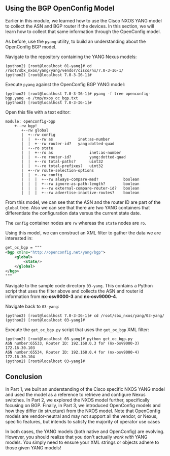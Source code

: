 ## Using the BGP OpenConfig Model

Earlier in this module, we learned how to use the Cisco NXOS YANG model to collect the ASN and BGP router if the devices. In this section, we will learn how to collect that same information through the OpenConfig model. 

As before, use the `pyang` utility, to build an understanding about the OpenConfig BGP model.

Navigate to the repository containing the YANG Nexus models:

``` shell
(python2) [root@localhost 01-yang]# cd /root/sbx_nxos/yang/yang/vendor/cisco/nx/7.0-3-I6-1/
(python2) [root@localhost 7.0-3-I6-1]# 

```

Execute `pyang` against the OpenConfig BGP YANG model:

``` shell
(python2) [root@localhost 7.0-3-I6-1]# pyang -f tree openconfig-bgp.yang -o /tmp/nxos_oc_bgp.txt
(python2) [root@localhost 7.0-3-I6-1]# 

```

Open this file with a text editor:

``` shell
module: openconfig-bgp
    +--rw bgp!
       +--rw global
       |  +--rw config
       |  |  +--rw as           inet:as-number
       |  |  +--rw router-id?   yang:dotted-quad
       |  +--ro state
       |  |  +--ro as                inet:as-number
       |  |  +--ro router-id?        yang:dotted-quad
       |  |  +--ro total-paths?      uint32
       |  |  +--ro total-prefixes?   uint32
       |  +--rw route-selection-options
       |  |  +--rw config
       |  |  |  +--rw always-compare-med?           boolean
       |  |  |  +--rw ignore-as-path-length?        boolean
       |  |  |  +--rw external-compare-router-id?   boolean
       |  |  |  +--rw advertise-inactive-routes?    boolean

```


From this model, we can see that the ASN and the router ID are part of the `global` tree. Also we can see that there are two YANG containers that differentiate the configuration data versus the current state date. 

The `config` container nodes are `rw` whereas the `state` nodes are `ro`. 

Using this model, we can construct an XML filter to gather the data we are interested in:

``` xml
get_oc_bgp = """
<bgp xmlns="http://openconfig.net/yang/bgp">
    <global>
        <state/>
    </global>
</bgp>
"""        
```

Navigate to the sample code directory `03-yang`. This contains a Python script that uses the filter above and collects the ASN and router id information from **nx-osv9000-3** and **nx-osv9000-4**.

Navigate back to `03-yang`:

``` 
(python2) [root@localhost 7.0-3-I6-1]# cd /root/sbx_nxos/yang/03-yang/
(python2) [root@localhost 03-yang]# 

```

Execute the `get_oc_bgp.py` script that uses the `get_oc_bgp` XML filter:

``` 
(python2) [root@localhost 03-yang]# python get_oc_bgp.py 
ASN number:65533, Router ID: 192.168.0.3 for (nx-osv9000-3) 172.16.30.103
ASN number:65534, Router ID: 192.168.0.4 for (nx-osv9000-4) 172.16.30.104
(python2) [root@localhost 03-yang]# 

```


## Conclusion

In Part 1, we built an understanding of the Cisco specific NXOS YANG model and used the model as a reference to retrieve and configure Nexus switches.  In Part 2, we explored the NXOS model further, specifically focusing on BGP. Finally, in Part 3, we introduced OpenConfig models and how they differ (in structure) from the NXOS model.  Note that OpenConfig models are vendor-neutral and may not support all the vendor, or Nexus, specific features, but intends to satisfy the majority of operator use cases

In both cases, the YANG models (both native and OpenConfig) are evolving.  However, you should realize that you don't actually *work with* YANG models.  You simply need to ensure your XML strings or objects adhere to those given YANG models!